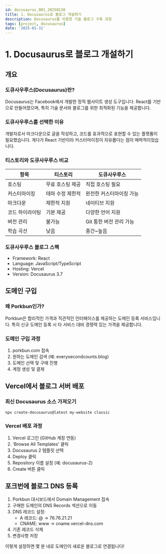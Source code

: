 ```yaml
---
id: docusaurus_001_20250130
title: 1. Docusaurus로 블로그 개설하기
description: Docusaurus를 이용한 기술 블로그 구축 과정
tags: [project, docusaurus]
date: '2025-01-31'
---
```


# 1. Docusaurus로 블로그 개설하기

## 개요

### 도큐사우루스(Docusaurus)란?
Docusaurus는 Facebook에서 개발한 정적 웹사이트 생성 도구입니다. React를 기반으로 만들어졌으며, 특히 기술 문서와 블로그를 위한 최적화된 기능을 제공합니다.

### 도큐사우루스를 선택한 이유
개발자로서 마크다운으로 글을 작성하고, 코드를 효과적으로 표현할 수 있는 플랫폼이 필요했습니다. 게다가 React 기반이라 커스터마이징이 자유롭다는 점이 매력적이었습니다.

### 티스토리와 도큐사우루스 비교

| 항목 | 티스토리 | 도큐사우루스 |
|------|----------|--------------|
| 호스팅 | 무료 호스팅 제공 | 직접 호스팅 필요 |
| 커스터마이징 | 테마 수정 제한적 | 완전한 커스터마이징 가능 |
| 마크다운 | 제한적 지원 | 네이티브 지원 |
| 코드 하이라이팅 | 기본 제공 | 다양한 언어 지원 |
| 버전 관리 | 불가능 | Git 통한 버전 관리 가능 |
| 학습 곡선 | 낮음 | 중간~높음 |

### 도큐사우루스 블로그 스펙
- Framework: React
- Language: JavaScript/TypeScript
- Hosting: Vercel
- Version: Docusaurus 3.7

## 도메인 구입
### 왜 Porkbun인가?
Porkbun은 합리적인 가격과 직관적인 인터페이스를 제공하는 도메인 등록 서비스입니다. 특히 신규 도메인 등록 시 타 서비스 대비 경쟁력 있는 가격을 제공합니다.

### 도메인 구입 과정
1. porkbun.com 접속
2. 원하는 도메인 검색 (예: everysecondcounts.blog)
3. 도메인 선택 및 구매 진행
4. 계정 생성 및 결제

## Vercel에서 블로그 서버 배포
### 최신 Docusaurus 소스 가져오기
```bash
npx create-docusaurus@latest my-website classic
```

### Vercel 배포 과정
1. Vercel 로그인 (GitHub 계정 연동)
2. 'Browse All Templates' 클릭
3. Docusaurus 2 템플릿 선택
4. Deploy 클릭
5. Repository 이름 설정 (예: docusaurus-2)
6. Create 버튼 클릭

## 포크번에 블로그 DNS 등록
1. Porkbun 대시보드에서 Domain Management 접속
2. 구매한 도메인의 DNS Records 섹션으로 이동
3. DNS 레코드 설정:
   - A 레코드: @ → 76.76.21.21
   - CNAME: www → cname.vercel-dns.com
4. 기존 레코드 삭제
5. 변경사항 저장

이렇게 설정하면 몇 분 내로 도메인이 새로운 블로그로 연결됩니다!